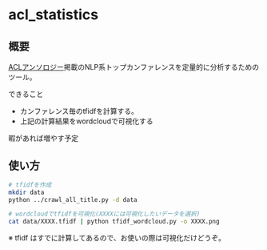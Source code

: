 # acl_statistics

## 概要

[ACLアンソロジー](https://aclweb.org/anthology/)掲載のNLP系トップカンファレンスを定量的に分析するためのツール。


できること

- カンファレンス毎のtfidfを計算する。
- 上記の計算結果をwordcloudで可視化する

暇があれば増やす予定

## 使い方

```bash
# tfidfを作成
mkdir data
python ../crawl_all_title.py -d data

# wordcloudでtfidfを可視化(XXXXには可視化したいデータを選択)
cat data/XXXX.tfidf | python tfidf_wordcloud.py -o XXXX.png
```

※ tfidf はすでに計算してあるので、お使いの際は可視化だけどうぞ。
